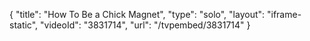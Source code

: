 {
    "title": "How To Be a Chick Magnet",
    "type": "solo",
    "layout": "iframe-static",
    "videoId": "3831714",
    "url": "\/tvpembed\/3831714"
}